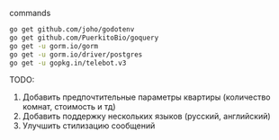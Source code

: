 commands

```bash
go get github.com/joho/godotenv
go get github.com/PuerkitoBio/goquery
go get -u gorm.io/gorm
go get -u gorm.io/driver/postgres
go get -u gopkg.in/telebot.v3
```

TODO:

1. Добавить предпочтительные параметры квартиры (количество комнат, стоимость и тд)
2. Добавить поддержку нескольких языков (русский, английский)
3. Улучшить стилизацию сообщений
